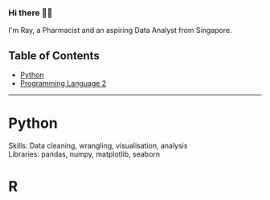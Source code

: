 ### Hi there 🙋‍♂️

I'm Ray, a Pharmacist and an aspiring Data Analyst from Singapore.

## Table of Contents
- [Python](#python)
- [Programming Language 2](#programming-language-2)

***

# Python
Skills: Data cleaning, wrangling, visualisation, analysis
<br>
Libraries: pandas, numpy, matplotlib, seaborn

# R




<!--
**21skylights/21skylights** is a ✨ _special_ ✨ repository because its `README.md` (this file) appears on your GitHub profile.

Referencing katiehuang's portfolio guide: https://github.com/katiehuangx/Portfolio-Guide/blob/main/README.md

Here are some ideas to get you started:

- 🔭 I’m currently working on ...
- 🌱 I’m currently learning ...
- 👯 I’m looking to collaborate on ...
- 🤔 I’m looking for help with ...
- 💬 Ask me about ...
- 📫 How to reach me: ...
- 😄 Pronouns: ...
- ⚡ Fun fact: ...
-->
